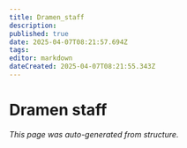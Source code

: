 ```yaml
---
title: Dramen_staff
description: 
published: true
date: 2025-04-07T08:21:57.694Z
tags: 
editor: markdown
dateCreated: 2025-04-07T08:21:55.343Z
---
```


# Dramen staff

*This page was auto-generated from structure.*